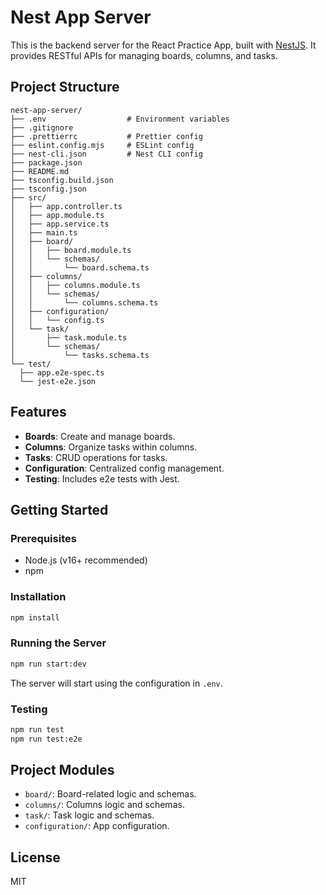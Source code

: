 # Nest App Server

This is the backend server for the React Practice App, built with [NestJS](https://nestjs.com/). It provides RESTful APIs for managing boards, columns, and tasks.

## Project Structure

```
nest-app-server/
├── .env                  # Environment variables
├── .gitignore
├── .prettierrc           # Prettier config
├── eslint.config.mjs     # ESLint config
├── nest-cli.json         # Nest CLI config
├── package.json
├── README.md
├── tsconfig.build.json
├── tsconfig.json
├── src/
│   ├── app.controller.ts
│   ├── app.module.ts
│   ├── app.service.ts
│   ├── main.ts
│   ├── board/
│   │   ├── board.module.ts
│   │   └── schemas/
│   │       └── board.schema.ts
│   ├── columns/
│   │   ├── columns.module.ts
│   │   └── schemas/
│   │       └── columns.schema.ts
│   ├── configuration/
│   │   └── config.ts
│   └── task/
│       ├── task.module.ts
│       └── schemas/
│           └── tasks.schema.ts
└── test/
  ├── app.e2e-spec.ts
  └── jest-e2e.json
```

## Features

- **Boards**: Create and manage boards.
- **Columns**: Organize tasks within columns.
- **Tasks**: CRUD operations for tasks.
- **Configuration**: Centralized config management.
- **Testing**: Includes e2e tests with Jest.

## Getting Started

### Prerequisites

- Node.js (v16+ recommended)
- npm

### Installation

```bash
npm install
```

### Running the Server

```bash
npm run start:dev
```

The server will start using the configuration in `.env`.

### Testing

```bash
npm run test
npm run test:e2e
```

## Project Modules

- `board/`: Board-related logic and schemas.
- `columns/`: Columns logic and schemas.
- `task/`: Task logic and schemas.
- `configuration/`: App configuration.

## License

MIT
